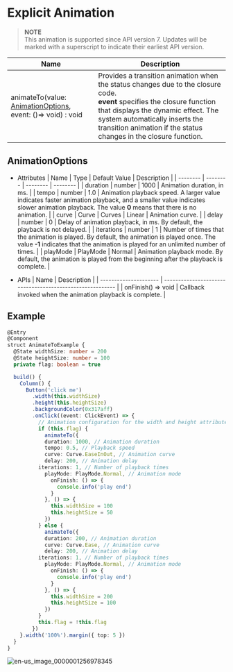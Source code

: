 # Explicit Animation


> **NOTE**<br>
> This animation is supported since API version 7. Updates will be marked with a superscript to indicate their earliest API version.

| Name | Description |
| -------- | -------- |
| animateTo(value: [AnimationOptions](#animationoptions), event: ()=&gt; void) : void | Provides a transition animation when the status changes due to the closure code.<br/>**event** specifies the closure function that displays the dynamic effect. The system automatically inserts the transition animation if the status changes in the closure function. |


## AnimationOptions

- Attributes
  | Name | Type | Default Value | Description |
  | -------- | -------- | -------- | -------- |
  | duration | number | 1000 | Animation duration, in ms. |
  | tempo | number | 1.0 | Animation playback speed. A larger value indicates faster animation playback, and a smaller value indicates slower animation playback. The value **0** means that there is no animation. |
  | curve | Curve \| Curves | Linear | Animation curve. |
  | delay | number | 0 | Delay of animation playback, in ms. By default, the playback is not delayed. |
  | iterations | number | 1 | Number of times that the animation is played. By default, the animation is played once. The value **-1** indicates that the animation is played for an unlimited number of times. |
  | playMode | PlayMode | Normal | Animation playback mode. By default, the animation is played from the beginning after the playback is complete. |


- APIs
  | Name                  | Description                                               |
  | --------------------- | --------------------------------------------------------- |
  | onFinish() =&gt; void | Callback invoked when the animation playback is complete. |


## Example


```ts
@Entry
@Component
struct AnimateToExample {
  @State widthSize: number = 200
  @State heightSize: number = 100
  private flag: boolean = true

  build() {
    Column() {
      Button('click me')
        .width(this.widthSize)
        .height(this.heightSize)
        .backgroundColor(0x317aff)
        .onClick((event: ClickEvent) => {
          // Animation configuration for the width and height attributes of the Button component
          if (this.flag) {
            animateTo({
            duration: 1000, // Animation duration
            tempo: 0.5, // Playback speed
            curve: Curve.EaseInOut, // Animation curve
            delay: 200, // Animation delay
          iterations: 1, // Number of playback times
            playMode: PlayMode.Normal, // Animation mode
              onFinish: () => {
                console.info('play end')
              }
            }, () => {
              this.widthSize = 100
              this.heightSize = 50
            })
          } else {
            animateTo({
            duration: 200, // Animation duration
            curve: Curve.Ease, // Animation curve
            delay: 200, // Animation delay
          iterations: 1, // Number of playback times
            playMode: PlayMode.Normal, // Animation mode
              onFinish: () => {
                console.info('play end')
              }
            }, () => {
              this.widthSize = 200
              this.heightSize = 100
            })
          }
          this.flag = !this.flag
        })
    }.width('100%').margin({ top: 5 })
  }
}
```

![en-us_image_0000001256978345](figures/en-us_image_0000001256978345.gif)